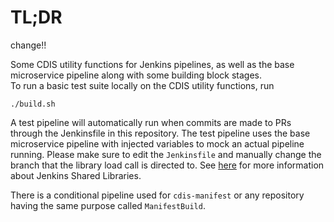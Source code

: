 # TL;DR

change!!

Some CDIS utility functions for Jenkins pipelines, as well as the base microservice pipeline along with some building block stages.  
To run a basic test suite locally on the CDIS utility functions, run
```
./build.sh
```

A test pipeline will automatically run when commits are made to PRs through the Jenkinsfile in this repository. The test pipeline uses the base microservice pipeline with injected variables to mock an actual pipeline running. Please make sure to edit the `Jenkinsfile` and manually change the branch that the library load call is directed to. 
See [here](https://jenkins.io/doc/book/pipeline/shared-libraries/) for more information about Jenkins Shared Libraries.

There is a conditional pipeline used for `cdis-manifest` or any repository having the same purpose called `ManifestBuild`.
